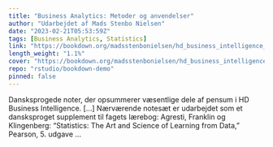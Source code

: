 ```yaml
---
title: "Business Analytics: Metoder og anvendelser"
author: "Udarbejdet af Mads Stenbo Nielsen"
date: "2023-02-21T05:53:59Z"
tags: [Business Analytics, Statistics]
link: "https://bookdown.org/madsstenbonielsen/hd_business_intelligence_f23/"
length_weight: "1.1%"
cover: "https://bookdown.org/madsstenbonielsen/hd_business_intelligence_f23/images/chalkboard.png"
repo: "rstudio/bookdown-demo"
pinned: false
---
```


Dansksprogede noter, der opsummerer væsentlige dele af pensum i HD Business Intelligence. [...] Nærværende notesæt er udarbejdet som et dansksproget supplement til fagets lærebog: Agresti, Franklin og Klingenberg: “Statistics: The Art and Science of Learning from Data,” Pearson, 5. udgave  ...
